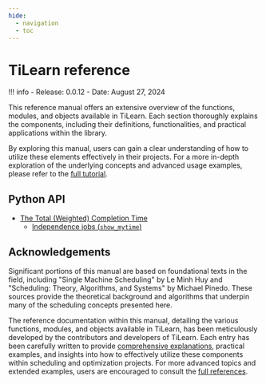 ```yaml
---
hide:
  - navigation
  - toc
---
```

# TiLearn reference

!!! info
    - Release: 0.0.12
    - Date: August 27, 2024

This reference manual offers an extensive overview of the functions, modules, and objects available in TiLearn. Each section thoroughly explains the components, including their definitions, functionalities, and practical applications within the library.

By exploring this manual, users can gain a clear understanding of how to utilize these elements effectively in their projects. For a more in-depth exploration of the underlying concepts and advanced usage examples, please refer to the [full tutorial](../tutorial/index.md).

## Python API
- [The Total (Weighted) Completion Time](#python-api)
    - [Independence jobs (``show_mytime``)](in-job/i-job.md#tilearnshow_mytimelist-due-date)
  
## Acknowledgements

Significant portions of this manual are based on foundational texts in the field, including "Single Machine Scheduling" by Le Minh Huy and "Scheduling: Theory, Algorithms, and Systems" by Michael Pinedo. These sources provide the theoretical background and algorithms that underpin many of the scheduling concepts presented here.

The reference documentation within this manual, detailing the various functions, modules, and objects available in TiLearn, has been meticulously developed by the contributors and developers of TiLearn. Each entry has been carefully written to provide [comprehensive explanations](../tutorial/index.md), practical examples, and insights into how to effectively utilize these components within scheduling and optimization projects. For more advanced topics and extended examples, users are encouraged to consult the [full references](../getting-started/index.md#references).